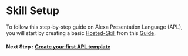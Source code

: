 # Skill Setup

To follow this step-by-step guide on Alexa Presentation Language (APL), you will start by creating a basic [Hosted-Skill](https://developer.amazon.com/fr/docs/hosted-skills/build-a-skill-end-to-end-using-an-alexa-hosted-skill.html) from this [Guide](https://github.com/nachawat/skill-sample-nodejs-helloworld-fr/blob/master/instructions/00-setup-hosted-skill.md).

#### Next Step : [Create your first APL template](./01-1-helloworld.md)


